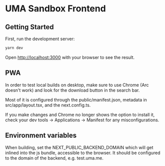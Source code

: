 # UMA Sandbox Frontend

## Getting Started

First, run the development server:

```bash
yarn dev
```

Open [http://localhost:3000](http://localhost:3000) with your browser to see the result.

## PWA

In order to test local builds on desktop, make sure to use Chrome (Arc doesn't work) and look for the download button in the search bar.

Most of it is configured through the public/manifest.json, metadata in src/app/layout.tsx, and the next.config.ts.

If you make changes and Chrome no longer shows the option to install it, check your dev tools -> Applications -> Manifest for any misconfigurations.

## Environment variables

When building, set the NEXT_PUBLIC_BACKEND_DOMAIN which will get inlined into the js bundle, accessible to the browser. It should be configured to the domain of the backend, e.g. test.uma.me.
